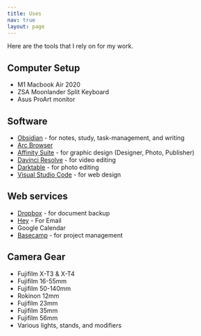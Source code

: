 ```yaml
---
title: Uses
nav: true
layout: page
---
```


Here are the tools that I rely on for my work.

## Computer Setup

- M1 Macbook Air 2020
- ZSA Moonlander Split Keyboard
- Asus ProArt monitor

## Software

- [Obsidian](https://obsidian.md) - for notes, study, task-management, and writing
- [Arc Browser](https://arc.net/)
- [Affinity Suite](https://affinity.serif.com/en-us/) - for graphic design (Designer, Photo, Publisher)
- [Davinci Resolve](https://www.blackmagicdesign.com/products/davinciresolve) - for video editing
- [Darktable](https://www.darktable.org/) - for photo editing
- [Visual Studio Code](https://code.visualstudio.com/) - for web design

## Web services

- [Dropbox](https://www.dropbox.com/home) - for document backup
- [Hey](https://www.hey.com/) - For Email
- Google Calendar
- [Basecamp](https://basecamp.com/) - for project management

## Camera Gear

- Fujifilm X-T3 & X-T4
- Fujifilm 16-55mm
- Fujifilm 50-140mm
- Rokinon 12mm
- Fujifilm 23mm
- Fujifilm 35mm
- Fujifilm 56mm
- Various lights, stands, and modifiers